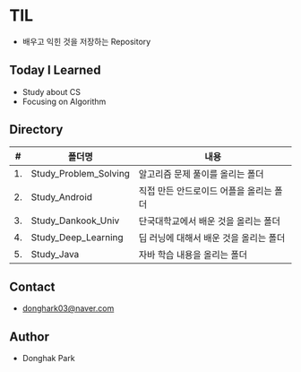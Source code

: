 # TIL
- 배우고 익힌 것을 저장하는 Repository

## Today I Learned
- Study about CS
- Focusing on Algorithm

## Directory
|#|폴더명|내용|
|--|--|--|
|1.|Study_Problem_Solving|알고리즘 문제 풀이를 올리는 폴더|
|2.|Study_Android|직접 만든 안드로이드 어플을 올리는 폴더|
|3.|Study_Dankook_Univ|단국대학교에서 배운 것을 올리는 폴더|
|4.|Study_Deep_Learning|딥 러닝에 대해서 배운 것을 올리는 폴더|
|5.|Study_Java|자바 학습 내용을 올리는 폴더|

## Contact
- donghark03@naver.com

## Author
- Donghak Park

